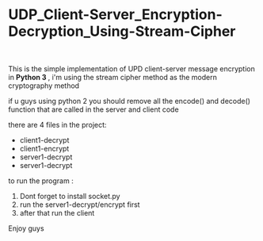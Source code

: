 # UDP_Client-Server_Encryption-Decryption_Using-Stream-Cipher
<br>
<p> This is the simple implementation of UPD client-server message encryption in <b> Python 3 </b>, i'm using the stream cipher method as the modern cryptography method </p>
<p> if u guys using python 2 you should remove all the encode() and decode() function that are called in the server and client code </p>
<p> there are 4 files in the project: </p>
<ul> 
  <li> client1-decrypt</li> 
  <li> client1-encrypt</li>
  <li> server1-decrypt</li>
  <li> server1-decrypt</li>
</ul>

<p> to run the program : </p>
<ol>
  <li> Dont forget to install socket.py </li> 
  <li> run the server1-decrypt/encrypt first</li> 
  <li> after that run the client</li>
</ol>

<p> Enjoy guys </p>
